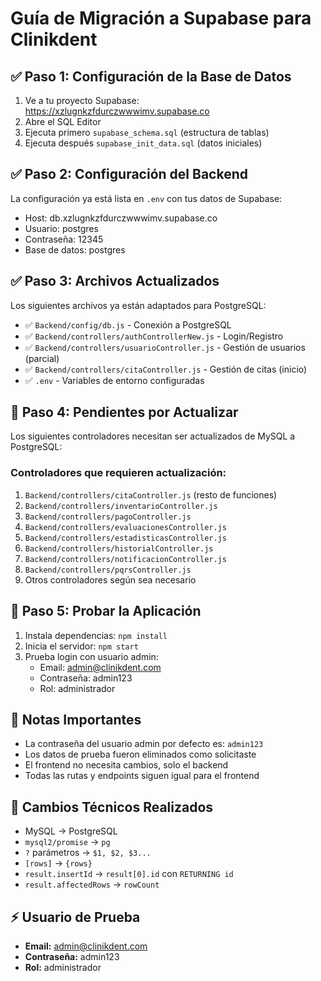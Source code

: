 # Guía de Migración a Supabase para Clinikdent

## ✅ Paso 1: Configuración de la Base de Datos
1. Ve a tu proyecto Supabase: https://xzlugnkzfdurczwwwimv.supabase.co
2. Abre el SQL Editor
3. Ejecuta primero `supabase_schema.sql` (estructura de tablas)
4. Ejecuta después `supabase_init_data.sql` (datos iniciales)

## ✅ Paso 2: Configuración del Backend
La configuración ya está lista en `.env` con tus datos de Supabase:
- Host: db.xzlugnkzfdurczwwwimv.supabase.co
- Usuario: postgres
- Contraseña: 12345
- Base de datos: postgres

## ✅ Paso 3: Archivos Actualizados
Los siguientes archivos ya están adaptados para PostgreSQL:
- ✅ `Backend/config/db.js` - Conexión a PostgreSQL
- ✅ `Backend/controllers/authControllerNew.js` - Login/Registro
- ✅ `Backend/controllers/usuarioController.js` - Gestión de usuarios (parcial)
- ✅ `Backend/controllers/citaController.js` - Gestión de citas (inicio)
- ✅ `.env` - Variables de entorno configuradas

## 🔄 Paso 4: Pendientes por Actualizar
Los siguientes controladores necesitan ser actualizados de MySQL a PostgreSQL:

### Controladores que requieren actualización:
1. `Backend/controllers/citaController.js` (resto de funciones)
2. `Backend/controllers/inventarioController.js`
3. `Backend/controllers/pagoController.js`
4. `Backend/controllers/evaluacionesController.js`
5. `Backend/controllers/estadisticasController.js`
6. `Backend/controllers/historialController.js`
7. `Backend/controllers/notificacionController.js`
8. `Backend/controllers/pqrsController.js`
9. Otros controladores según sea necesario

## 🚀 Paso 5: Probar la Aplicación
1. Instala dependencias: `npm install`
2. Inicia el servidor: `npm start`
3. Prueba login con usuario admin:
   - Email: admin@clinikdent.com
   - Contraseña: admin123
   - Rol: administrador

## 📝 Notas Importantes
- La contraseña del usuario admin por defecto es: `admin123`
- Los datos de prueba fueron eliminados como solicitaste
- El frontend no necesita cambios, solo el backend
- Todas las rutas y endpoints siguen igual para el frontend

## 🔧 Cambios Técnicos Realizados
- MySQL → PostgreSQL
- `mysql2/promise` → `pg`
- `?` parámetros → `$1, $2, $3...`
- `[rows]` → `{rows}`
- `result.insertId` → `result[0].id` con `RETURNING id`
- `result.affectedRows` → `rowCount`

## ⚡ Usuario de Prueba
- **Email:** admin@clinikdent.com
- **Contraseña:** admin123
- **Rol:** administrador
